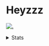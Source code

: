# Heyzzz  

[![.](https://skillicons.dev/icons?i=js,ts,nextjs,nestjs,mongodb)](https://skillicons.dev)  

<details>
<summary>Stats</summary
<!--START_SECTION:waka-->

```txt
TypeScript   24 hrs 4 mins   ████████████████████░░░░░   80.64 %
CSS          4 hrs 29 mins   ███▓░░░░░░░░░░░░░░░░░░░░░   15.05 %
JSON         41 mins         ▓░░░░░░░░░░░░░░░░░░░░░░░░   02.29 %
JavaScript   22 mins         ▒░░░░░░░░░░░░░░░░░░░░░░░░   01.24 %
Rust         9 mins          ░░░░░░░░░░░░░░░░░░░░░░░░░   00.51 %
```

<!--END_SECTION:waka-->
</details>
